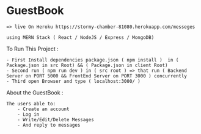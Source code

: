# GuestBook

    => live On Heroku https://stormy-chamber-81080.herokuapp.com/messeges

    using MERN Stack ( React / NodeJS / Express / MongoDB)

To Run This Project : 

    - First Install dependencies package.json ( npm install )  in ( Package.json in src Root) && ( Package.json in client Root)
    - Second run ( npm run dev ) in ( src root ) => that run ( Backend Server on PORT 5000 && FrontEnd Server on PORT 3000 ) concurrently
    - Third open Browser and type ( localhost:3000/ )

About the GuestBook :

    The users able to:
        - Create an account
        - Log in
        - Write/Edit/Delete Messages
        - And reply to messages
